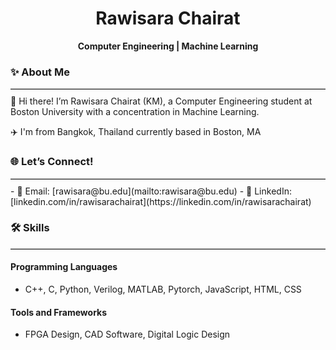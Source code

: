 <h1 align="center">Rawisara Chairat</h1>
<p align="center">
  <b>Computer Engineering | Machine Learning</b>
</p>

### ✨ About Me  
<hr style="border: none; border-top: 1px solid #ccc; margin: 10px 0;" />
🌟 Hi there! I’m Rawisara Chairat (KM), a Computer Engineering student at Boston University with a concentration in Machine Learning. 

✈️ I'm from Bangkok, Thailand currently based in Boston, MA


### 🌐 **Let’s Connect!**  
<hr style="border: none; border-top: 1px solid #ccc; margin: 10px 0;" />
- 📧 Email: [rawisara@bu.edu](mailto:rawisara@bu.edu)  
- 🔗 LinkedIn: [linkedin.com/in/rawisarachairat](https://linkedin.com/in/rawisarachairat)  

### 🛠️ **Skills**  
<hr style="border: none; border-top: 1px solid #ccc; margin: 10px 0;" />

#### **Programming Languages**  
- C++, C, Python, Verilog, MATLAB, Pytorch, JavaScript, HTML, CSS  

#### **Tools and Frameworks**  
- FPGA Design, CAD Software, Digital Logic Design  

